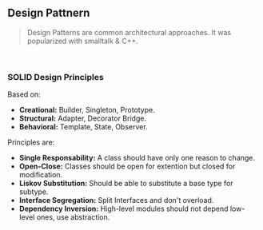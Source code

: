 
## Design Pattnern
> Design Patterns are common architectural approaches. It was popularized with smalltalk & C++.

</br>

### SOLID Design Principles
Based on:
* **Creational:** Builder, Singleton, Prototype.
* **Structural:** Adapter, Decorator Bridge.
* **Behavioral:** Template, State, Observer.


Principles are:
* **Single Responsability:** A class should have only one reason to change.
* **Open-Close:** Classes should be open for extention but closed for modification.
* **Liskov Substitution:** Should be able to substitute a base type for subtype.
* **Interface Segregation:** Split Interfaces and don't overload.
* **Dependency Inversion:** High-level modules should not depend low-level ones, use abstraction.





</br>